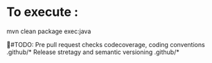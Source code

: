 # To execute :
mvn clean package exec:java

#TODO:
Pre pull request checks codecoverage, coding conventions .github/*
Release stretagy and semantic versioning .github/*




